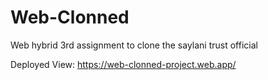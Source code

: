 # Web-Clonned
Web hybrid 3rd assignment to clone the saylani trust official 

Deployed View:
https://web-clonned-project.web.app/
